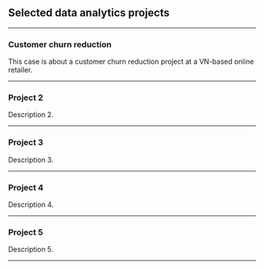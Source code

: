 ## Selected data analytics projects

---

### Customer churn reduction

This case is about a customer churn reduction project at a VN-based online retailer.

---

### Project 2
Description 2.

---

### Project 3
Description 3.

---

### Project 4
Description 4.

---

### Project 5
Description 5.

---
